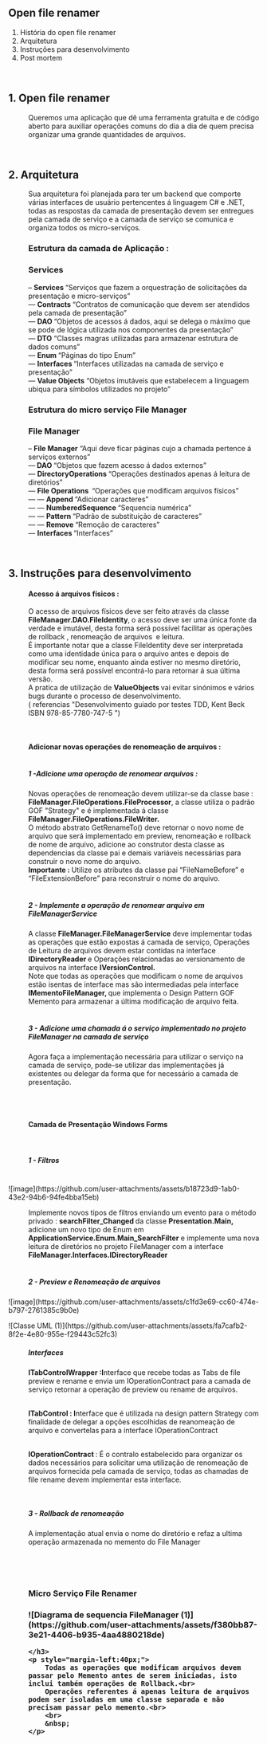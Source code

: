 <article>
    <h1>
        Open file renamer
    </h1>
    <ol>
        <li>
            História do open file renamer
        </li>
        <li>
            Arquitetura
        </li>
        <li>
            Instruções para desenvolvimento
        </li>
        <li>
            Post mortem
        </li>
    </ol>
    <p data-foo="bar">
        &nbsp;
    </p>
    <h2>
        1. Open file renamer
    </h2>
    <p style="margin-left:40px;" data-foo="bar">
        Queremos uma aplicação que dê uma ferramenta gratuita e de código aberto para auxiliar operações comuns do dia a dia de quem precisa organizar uma grande quantidades de arquivos.
    </p>
    <p style="margin-left:40px;" data-foo="bar">
        &nbsp;
    </p>
    <h2>
        2. Arquitetura
    </h2>
    <p style="margin-left:40px;">
        Sua arquitetura foi planejada para ter um backend que comporte várias interfaces de usuário pertencentes á linguagem C# e .NET, todas as respostas da camada de presentação devem ser entregues pela camada de serviço e a camada de serviço se comunica e organiza todos os micro-serviços.
    </p>
    <h3 style="margin-left:40px;">
        Estrutura da camada de Aplicação :&nbsp;
    </h3>
    <h3 style="margin-left:40px;">
        Services&nbsp;
    </h3>
    <p style="margin-left:40px;">
        – <strong>Services </strong>“Serviços que fazem a orquestração de solicitações da presentação e micro-serviços”<br>
        — <strong>Contracts </strong>“Contratos de comunicação que devem ser atendidos pela camada de presentação”<br>
        — <strong>DAO&nbsp;</strong>“Objetos de acessos á dados, aqui se delega o máximo que se pode de lógica utilizada nos componentes da presentação”<br>
        — <strong>DTO</strong> “Classes magras utilizadas para armazenar estrutura de dados comuns”<br>
        — <strong>Enum </strong>“Páginas do tipo Enum”<br>
        — <strong>Interfaces </strong>“Interfaces utilizadas na camada de serviço e presentação”<br>
        — <strong>Value Objects</strong> “Objetos imutáveis que estabelecem a linguagem ubiqua para símbolos utilizados no projeto”
    </p>
    <h3 style="margin-left:40px;">
        Estrutura do micro serviço File Manager
    </h3>
    <h3 style="margin-left:40px;">
        File Manager
    </h3>
    <p style="margin-left:40px;">
        – <strong>File Manager</strong> “Aqui deve ficar páginas cujo a chamada pertence á serviços externos”<br>
        —<strong> DAO </strong>“Objetos que fazem acesso á dados externos”<br>
        — <strong>DirectoryOperations </strong>“Operações destinados apenas á leitura de diretórios”<br>
        — <strong>File Operations &nbsp;</strong>“Operações que modificam arquivos físicos”<br>
        — — <strong>Append </strong>“Adicionar caracteres”<br>
        — — <strong>NumberedSequence </strong>“Sequencia numérica”<br>
        — — <strong>Pattern </strong>“Padrão de substituição de caracteres”<br>
        — — <strong>Remove </strong>“Remoção de caracteres”<br>
        — <strong>Interfaces </strong>“Interfaces”
    </p>
    <p style="margin-left:40px;">
        &nbsp;
    </p>
    <h2>
        3. Instruções para desenvolvimento
    </h2>
    <h4 style="margin-left:40px;">
        Acesso á arquivos físicos :&nbsp;
    </h4>
    <p style="margin-left:40px;">
        O acesso de arquivos físicos deve ser feito através da classe <strong>FileManager.DAO.FileIdentity</strong>,<strong> </strong>o acesso deve ser uma única fonte da verdade e imutável, desta forma será possível facilitar as operações de rollback , renomeação de arquivos&nbsp;<strong> </strong>e leitura.&nbsp;<br>
        É importante notar que a classe FileIdentity deve ser interpretada como uma identidade única para o arquivo antes e depois de modificar seu nome, enquanto ainda estiver no mesmo diretório, desta forma será possível encontrá-lo para retornar á sua última versão.<br>
        A pratica de utilização de <strong>ValueObjects </strong>vai evitar sinónimos e vários bugs durante o processo de desenvolvimento.<br>
        ( referencias "Desenvolvimento guiado por testes TDD, Kent Beck ISBN 978-85-7780-747-5 ")
    </p>
    <p style="margin-left:40px;">
        &nbsp;
    </p>
    <h4 style="margin-left:40px;">
        Adicionar novas operações de renomeação de arquivos :&nbsp;<br>
        &nbsp;
    </h4>
    <h5 style="margin-left:40px;">
        1 -Adicione uma operação de renomear arquivos :&nbsp;
    </h5>
    <p style="margin-left:40px;">
        Novas operações de renomeação devem utilizar-se da classe base :<strong> FileManager.FileOperations.FileProcessor</strong>, a classe utiliza o padrão GOF "Strategy" e é implementada á classe<strong> FileManager.FileOperations.FileWriter.</strong><br>
        O método abstrato GetRenameTo() deve retornar o novo nome de arquivo que será implementado em preview, renomeação e rollback de nome de arquivo, adicione ao construtor desta classe as dependencias da classe pai e demais variáveis necessárias para construir o novo nome do arquivo.<br>
        <strong>Importante : </strong>Utilize os atributes da classe pai “FileNameBefore” e “FileExtensionBefore” para reconstruir o nome do arquivo.<br>
        &nbsp;
    </p>
    <h5 style="margin-left:40px;">
        2 - Implemente a operação de renomear arquivo em <strong>FileManagerService</strong>&nbsp;
    </h5>
    <p style="margin-left:40px;">
        A classe <strong>FileManager.FileManagerService</strong> deve implementar todas as operações que estão expostas á camada de serviço, Operações de Leitura de arquivos devem estar contidas na interface <strong>IDirectoryReader </strong>e Operações relacionadas ao versionamento de arquivos na interface <strong>IVersionControl.&nbsp;</strong><br>
        Note que todas as operações que modificam o nome de arquivos estão isentas de interface mas são intermediadas pela interface <strong>IMementoFileManager, </strong>que implementa o Design Pattern GOF Memento para armazenar a última modificação de arquivo feita.<br>
        &nbsp;
    </p>
    <h5 style="margin-left:40px;">
        3 - Adicione uma chamada á o serviço implementado no projeto FileManager na camada de serviço
    </h5>
    <p style="margin-left:40px;">
        Agora faça a implementação necessária para utilizar o serviço na camada de serviço, pode-se utilizar das implementações já existentes ou delegar da forma que for necessário a camada de presentação.<br>
        &nbsp;
    </p>
    <p style="margin-left:40px;">
        &nbsp;
    </p>
    <h4 style="margin-left:40px;">
        Camada de Presentação Windows Forms
    </h4>
    <p style="margin-left:40px;">
        &nbsp;
    </p>
    <h5 style="margin-left:40px;">
        1 - Filtros&nbsp;<br>
        &nbsp;
    </h5>
    <p>
        ![image](https://github.com/user-attachments/assets/b18723d9-1ab0-43e2-94b6-94fe4bba15eb)
    </p>
    <p style="margin-left:40px;">
        Implemente novos tipos de filtros enviando um evento para o método privado : <strong>searchFilter_Changed </strong>da classe <strong>Presentation.Main,</strong><br>
        adicione um novo tipo de Enum em <strong>ApplicationService.Enum.Main_SearchFilter</strong> e implemente uma nova leitura de diretórios no projeto FileManager com a interface <strong>FileManager.Interfaces.IDirectoryReader</strong><br>
        &nbsp;
    </p>
    <h5 style="margin-left:40px;">
        <strong>2 - Preview e Renomeação de arquivos</strong>
    </h5>
    <p>
        ![image](https://github.com/user-attachments/assets/c1fd3e69-cc60-474e-b797-2761385c9b0e)&nbsp;
    </p>
    <p>
        ![Classe UML (1)](https://github.com/user-attachments/assets/fa7cafb2-8f2e-4e80-955e-f29443c52fc3)
    </p>
    <h5 style="margin-left:40px;">
        Interfaces&nbsp;
    </h5>
    <p style="margin-left:40px;">
        <strong>ITabControlWrapper :I</strong>nterface que recebe todas as Tabs de file preview e rename e envia um IOperationContract para a camada de serviço retornar a operação de preview ou rename de arquivos.<br>
        &nbsp;
    </p>
    <p style="margin-left:40px;">
        <strong>ITabControl : I</strong>nterface&nbsp;que é utilizada na design pattern Strategy com finalidade de delegar a opções escolhidas de reanomeação de arquivo e convertelas para a interface IOperationContract<br>
        &nbsp;
    </p>
    <p style="margin-left:40px;">
        <strong>IOperationContract </strong>: É o contralo estabelecido para organizar os dados necessários para solicitar uma utilização de renomeação de arquivos fornecida pela camada de serviço, todas as chamadas de file rename devem implementar esta interface.
    </p>
    <p style="margin-left:40px;">
        &nbsp;
    </p>
    <h5 style="margin-left:40px;">
        3 - Rollback de renomeação&nbsp;
    </h5>
    <p style="margin-left:40px;">
        A implementação atual envia o nome do diretório e refaz a ultima operação armazenada no memento do File Manager
    </p>
    <p style="margin-left:40px;">
        &nbsp;
    </p>
    <p style="margin-left:40px;">
        &nbsp;
    </p>
    <h3 style="margin-left:40px;">
        Micro Serviço File Renamer
    </h3>
    <h3 style="margin-left:40px;">
       ![Diagrama de sequencia FileManager (1)](https://github.com/user-attachments/assets/f380bb87-3e21-4406-b935-4aa4880218de)

    </h3>
    <p style="margin-left:40px;">
        Todas as operações que modificam arquivos devem passar pelo Memento antes de serem iniciadas, isto inclui também operações de Rollback.<br>
        Operações referentes á apenas leitura de arquivos podem ser isoladas em uma classe separada e não precisam passar pelo memento.<br>
        <br>
        &nbsp;
    </p>
</article>
